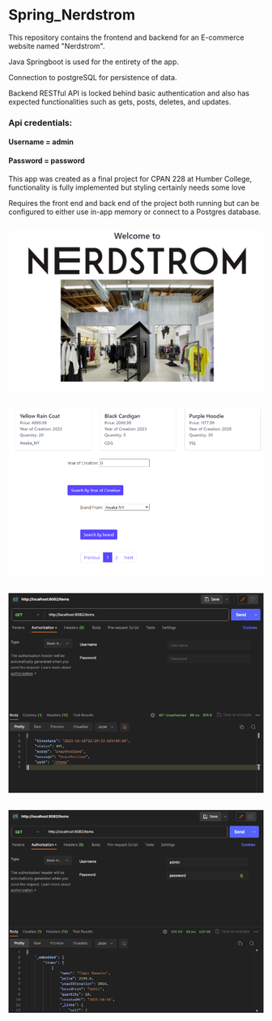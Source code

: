 # Spring_Nerdstrom

This repository contains the frontend and backend for an E-commerce website named "Nerdstrom".

Java Springboot is used for the entirety of the app.

Connection to postgreSQL for persistence of data.

Backend RESTful API is locked behind basic authentication and also has expected functionalities such as gets, posts, deletes, and updates.

### Api credentials:
#### Username = admin
#### Password = password

This app was created as a final project for CPAN 228 at Humber College, functionality is fully implemented but styling certainly needs some love

Requires the front end and back end of the project both running but can be configured to either use in-app memory or connect to a Postgres database.

![Homepage](webshop_front/src/main/resources/static/homepage.png)
---
![Items List](webshop_front/src/main/resources/static/itemlist.png)
---
![No Auth](webshop_front/src/main/resources/static/unauth.png)
---
![Auth](webshop_front/src/main/resources/static/auth.png)
---
